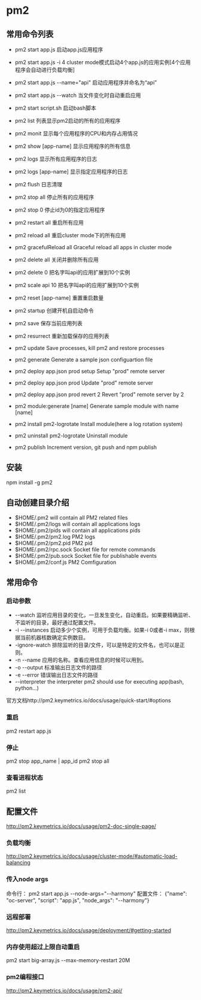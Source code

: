 # pm2
<!-- https://blog.csdn.net/chengxuyuanyonghu/article/details/74910875 -->

## 常用命令列表

* pm2 start app.js                  启动app.js应用程序
* pm2 start app.js -i 4             cluster mode模式启动4个app.js的应用实例[4个应用程序会自动进行负载均衡]
* pm2 start app.js --name="api"     启动应用程序并命名为“api”
* pm2 start app.js --watch          当文件变化时自动重启应用
* pm2 start script.sh               启动bash脚本

* pm2 list                          列表显示pm2启动的所有的应用程序
* pm2 monit                         显示每个应用程序的CPU和内存占用情况
* pm2 show [app-name]               显示应用程序的所有信息

* pm2 logs                          显示所有应用程序的日志
* pm2 logs [app-name]               显示指定应用程序的日志
* pm2 flush                         日志清理

* pm2 stop all                      停止所有的应用程序
* pm2 stop 0                        停止id为0的指定应用程序
* pm2 restart all                   重启所有应用
* pm2 reload all                    重启cluster mode下的所有应用
* pm2 gracefulReload all            Graceful reload all apps in cluster mode
* pm2 delete all                    关闭并删除所有应用
* pm2 delete 0                      把名字叫api的应用扩展到10个实例
* pm2 scale api 10                  把名字叫api的应用扩展到10个实例
* pm2 reset [app-name]              重置重启数量

* pm2 startup                       创建开机自启动命令
* pm2 save                          保存当前应用列表
* pm2 resurrect                     重新加载保存的应用列表

* pm2 update                        Save processes, kill pm2 and restore processes
* pm2 generate                      Generate a sample json configuartion file
* pm2 deploy app.json prod setup    Setup "prod" remote server
* pm2 deploy app.json prod          Update "prod" remote server
* pm2 deploy app.json prod revert 2 Revert "prod" remote server by 2

* pm2 module:generate [name]        Generate sample module with name [name]
* pm2 install pm2-logrotate         Install module(here a log rotation system)
* pm2 uninstall pm2-logrotate       Uninstall module
* pm2 publish                       Increment version, git push and npm publish

## 安装

npm install -g pm2

## 自动创建目录介绍

* $HOME/.pm2            will contain all PM2 related files
* $HOME/.pm2/logs       will contain all applications logs
* $HOME/.pm2/pids       will contain all applications pids
* $HOME/.pm2/pm2.log    PM2 logs
* $HOME/.pm2/pm2.pid    PM2 pid
* $HOME/.pm2/rpc.sock   Socket file for remote commands
* $HOME/.pm2/pub.sock   Socket file for publishable events
* $HOME/.pm2/conf.js    PM2 Comfiguration

## 常用命令

### 启动参数

* --watch               监听应用目录的变化，一旦发生变化，自动重启。如果要精确监听、不监听的目录，最好通过配置文件。
* -i --instances        启动多少个实例，可用于负载均衡。如果-i 0或者-i max，则根据当前机器核数确定实例数目。
* -ignore-watch         排除监听的目录/文件，可以是特定的文件名，也可以是正则。
* -n --name             应用的名称。查看应用信息的时候可以用到。
* -o --output <path>    标准输出日志文件的路径
* -e --error <path>     错误输出日志文件的路径
* --interpreter <interpreter>   the interpreter pm2 should use for executing app(bash, python...)

官方文档http://pm2.keymetrics.io/docs/usage/quick-start/#options

### 重启

pm2 restart app.js

### 停止

pm2 stop app_name | app_id
pm2 stop all

### 查看进程状态

pm2 list

## 配置文件

http://pm2.keymetrics.io/docs/usage/pm2-doc-single-page/

### 负载均衡

http://pm2.keymetrics.io/docs/usage/cluster-mode/#automatic-load-balancing

### 传入node args

命令行：
pm2 start app.js --node-args="--harmony"
配置文件：
{"name": "oc-server", "script": "app.js", "node_args": "--harmony"}

### 远程部署

http://pm2.keymetrics.io/docs/usage/deployment/#getting-started

### 内存使用超过上限自动重启

pm2 start big-array.js --max-memory-restart 20M

### pm2编程接口

http://pm2.keymetrics.io/docs/usage/pm2-api/
